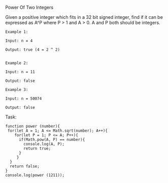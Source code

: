 Power Of Two Integers  

Given a positive integer which fits in a 32 bit signed integer, find if it can be expressed as A^P where P > 1 and A > 0. A and P both should be integers.  
```
Example 1:

Input: n = 4

Output: true (4 = 2 ^ 2)
```
 ```

Example 2:

Input: n = 11

Output: false

 ```
```
Example 3:

Input: n = 50074

Output: false
```
Task:  
```
function power (number){
 for(let A = 1; A <= Math.sqrt(number); A++){
    for(let P = 1; P <= A; P++){
      if(Math.pow(A, P) == number){
        console.log(A, P);
        return true;    
      }
     }
  }
  return false;
}
console.log(power (1211));
```
